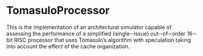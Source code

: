 TomasuloProcessor
=================

This is the implementation of an architectural simulator capable of assessing the performance of a simplified (single-­‐issue) out-­‐of-­‐order 16-­‐bit RISC processor that uses Tomasulo’s algorithm with speculation taking into account the effect of the cache organization.
